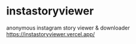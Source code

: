 # instastoryviewer

anonymous instagram story viewer & downloader
https://instastoryviewer.vercel.app/

